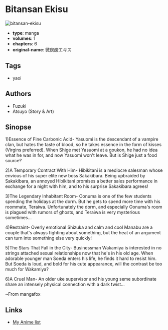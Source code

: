 # Bitansan Ekisu

![bitansan-ekisu](https://cdn.myanimelist.net/images/manga/2/12940.jpg)

-   **type**: manga
-   **volumes**: 1
-   **chapters**: 6
-   **original-name**: 微炭酸エキス

## Tags

-   yaoi

## Authors

-   Fuzuki
-   Atsuyo (Story & Art)

## Sinopse

1)Essence of Fine Carbonic Acid- Yasuomi is the descendant of a vampire clan, but hates the taste of blood, so he takes essence in the form of kisses (Virgins preferred). When Shige met Yasuomi at a goukon, he had no idea what he was in for, and now Yasuomi won't leave. But is Shige just a food source?

2)A Temporary Contract With Him- Hibikitani is a mediocre salesman whose envious of his super elite new boss Sakakibara. Being upbraided by Sakakibara, an annoyed Hibikitani promises a better sales performance in exchange for a night with him, and to his surprise Sakakibara agrees!

3)The Legendary Inhabitant Room- Oonuma is one of the few students spending the holidays at the dorm. But he gets to spend more time with his roommate, Teraiwa. Unfortunately the dorm, and especially Oonuma's room is plagued with rumors of ghosts, and Teraiwa is very mysterious sometimes...

4)Restraint- Overly emotional Shizuka and calm and cool Manabu are a couple that's always fighting about something, but the heat of an argument can turn into something else very quickly!

5)The Stars That Fall in the City- Businessman Wakamiya is interested in no strings attached sexual relationships now that he's in his old age. When adorable younger man Soeda enters his life, he finds it hard to resist him. But Soeda is loud, and bold for his cute appearance, will the contrast be too much for Wakamiya?

6)A Cruel Man- An older uke supervisor and his young seme subordinate share an intensely physical connection with a dark twist...

~From mangafox

## Links

-   [My Anime list](https://myanimelist.net/manga/9613/Bitansan_Ekisu)

